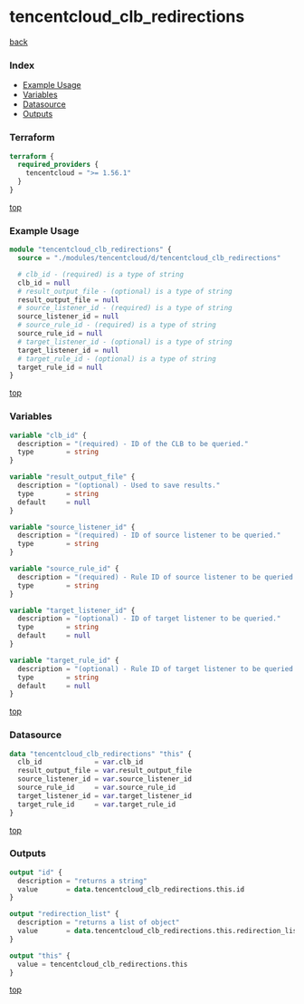 # tencentcloud_clb_redirections

[back](../tencentcloud.md)

### Index

- [Example Usage](#example-usage)
- [Variables](#variables)
- [Datasource](#datasource)
- [Outputs](#outputs)

### Terraform

```terraform
terraform {
  required_providers {
    tencentcloud = ">= 1.56.1"
  }
}
```

[top](#index)

### Example Usage

```terraform
module "tencentcloud_clb_redirections" {
  source = "./modules/tencentcloud/d/tencentcloud_clb_redirections"

  # clb_id - (required) is a type of string
  clb_id = null
  # result_output_file - (optional) is a type of string
  result_output_file = null
  # source_listener_id - (required) is a type of string
  source_listener_id = null
  # source_rule_id - (required) is a type of string
  source_rule_id = null
  # target_listener_id - (optional) is a type of string
  target_listener_id = null
  # target_rule_id - (optional) is a type of string
  target_rule_id = null
}
```

[top](#index)

### Variables

```terraform
variable "clb_id" {
  description = "(required) - ID of the CLB to be queried."
  type        = string
}

variable "result_output_file" {
  description = "(optional) - Used to save results."
  type        = string
  default     = null
}

variable "source_listener_id" {
  description = "(required) - ID of source listener to be queried."
  type        = string
}

variable "source_rule_id" {
  description = "(required) - Rule ID of source listener to be queried."
  type        = string
}

variable "target_listener_id" {
  description = "(optional) - ID of target listener to be queried."
  type        = string
  default     = null
}

variable "target_rule_id" {
  description = "(optional) - Rule ID of target listener to be queried."
  type        = string
  default     = null
}
```

[top](#index)

### Datasource

```terraform
data "tencentcloud_clb_redirections" "this" {
  clb_id             = var.clb_id
  result_output_file = var.result_output_file
  source_listener_id = var.source_listener_id
  source_rule_id     = var.source_rule_id
  target_listener_id = var.target_listener_id
  target_rule_id     = var.target_rule_id
}
```

[top](#index)

### Outputs

```terraform
output "id" {
  description = "returns a string"
  value       = data.tencentcloud_clb_redirections.this.id
}

output "redirection_list" {
  description = "returns a list of object"
  value       = data.tencentcloud_clb_redirections.this.redirection_list
}

output "this" {
  value = tencentcloud_clb_redirections.this
}
```

[top](#index)